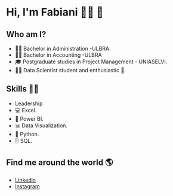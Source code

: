 # **Hi, I'm Fabiani** 👩‍💻 👋 
###  

## Who am I? 

* 👩‍🎓 Bachelor in Administration -ULBRA.
* 👩‍🎓 Bachelor in Accounting -ULBRA
* 🎓 Postgraduate studies in Project Management - UNIASELVI.
* 👩‍💻 Data Scientist student and enthusiastic 🥰.

## Skills 👩‍💻

* Leadership
* 💻 Excel.
* 🧮 Power BI.
* 📊 Data Visualization.
* 🐍 Python.
* 🗄 SQL.

## Find me around the world :earth_americas:

*  [Linkedin]( https://www.linkedin.com/in/fabiani-peter-11861027/)
*  [Instagram]( https://www.instagram.com/peter.fabiani/)


